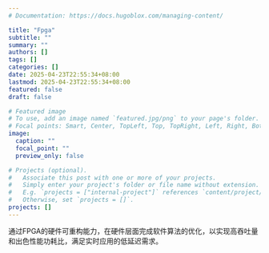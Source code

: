 ```yaml
---
# Documentation: https://docs.hugoblox.com/managing-content/

title: "Fpga"
subtitle: ""
summary: ""
authors: []
tags: []
categories: []
date: 2025-04-23T22:55:34+08:00
lastmod: 2025-04-23T22:55:34+08:00
featured: false
draft: false

# Featured image
# To use, add an image named `featured.jpg/png` to your page's folder.
# Focal points: Smart, Center, TopLeft, Top, TopRight, Left, Right, BottomLeft, Bottom, BottomRight.
image:
  caption: ""
  focal_point: ""
  preview_only: false

# Projects (optional).
#   Associate this post with one or more of your projects.
#   Simply enter your project's folder or file name without extension.
#   E.g. `projects = ["internal-project"]` references `content/project/deep-learning/index.md`.
#   Otherwise, set `projects = []`.
projects: []
---
```


通过FPGA的硬件可重构能力，在硬件层面完成软件算法的优化，以实现高吞吐量和出色性能功耗比，满足实时应用的低延迟需求。
